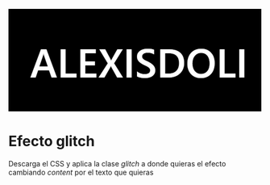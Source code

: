![EJEMPLO](./glitchAD.gif)

# Efecto glitch

Descarga el CSS y aplica la clase *glitch* a donde quieras el efecto cambiando *content* por el texto que quieras